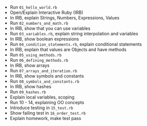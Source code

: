 * Run `01_hello_world.rb`
* Open/Explain Interactive Ruby (IRB)
* In IRB, explain Strings, Numbers, Expressions, Values
* Run `02_numbers_and_math.rb`
* In IRB, show that you can use variables
* Run `03_variables.rb`, explain string interpolation and variables
* In IRB, show boolean expressions
* Run `04_condition_statements.rb`, explain conditional statements
* In IRB, explain that values are Objects and have methods
* Run `05_using_methods.rb`
* Run `06_defining_methods.rb`
* In IRB, show arrays
* Run `07_arrays_and_iteration.rb`
* In IRB, show symbols and constants 
* Run `08_symbols_and_constants.rb`
* In IRB, show hashes
* Run `09_hashes.rb`
* Explain local variables, scoping
* Run 10 - 14, explaining OO concepts
* Introduce testing in `15_test.rb`
* Show failing test in `16_order_test.rb`
* Explain homework, make test pass